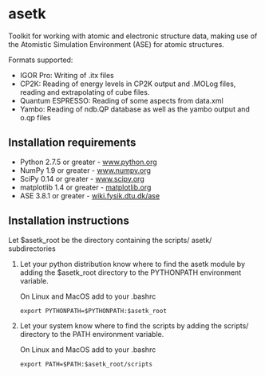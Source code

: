 asetk
=====

Toolkit for working with atomic and electronic structure data,
making use of the Atomistic Simulation Environment (ASE) for
atomic structures.

Formats supported:

 * IGOR Pro: Writing of .itx files
 * CP2K: Reading of energy levels in CP2K output and .MOLog files,
         reading and extrapolating of cube files.
 * Quantum ESPRESSO: Reading of some aspects from data.xml
 * Yambo: Reading of ndb.QP database as well as the yambo output and o.qp files


Installation requirements
-------------------------

 * Python 2.7.5 or greater - www.python.org
 * NumPy 1.9 or greater - www.numpy.org
 * SciPy 0.14 or greater - www.scipy.org
 * matplotlib 1.4 or greater - [matplotlib.org](matplotlib.org)
 * ASE 3.8.1 or greater - [wiki.fysik.dtu.dk/ase](wiki.fysik.dtu.dk/ase)

Installation instructions
-------------------------

Let $asetk_root be the directory containing the scripts/ asetk/ subdirectories

 1. Let your python distribution know where to find the asetk module by adding 
    the $asetk_root directory to the PYTHONPATH environment variable.

    On Linux and MacOS add to your .bashrc

    ``` export PYTHONPATH=$PYTHONPATH:$asetk_root  ```
 2. Let your system know where to find the scripts by adding the scripts/
    directory to the PATH environment variable.

    On Linux and MacOS add to your .bashrc

    ``` export PATH=$PATH:$asetk_root/scripts  ```
    
